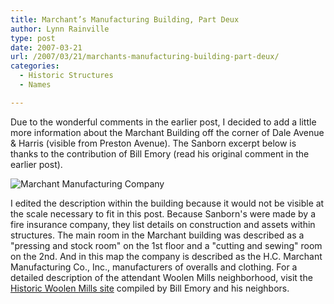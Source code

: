 ```yaml
---
title: Marchant’s Manufacturing Building, Part Deux
author: Lynn Rainville
type: post
date: 2007-03-21
url: /2007/03/21/marchants-manufacturing-building-part-deux/
categories:
  - Historic Structures
  - Names

---
```


Due to the wonderful comments in the earlier post, I decided to add a little more information about the Marchant Building off the corner of Dale Avenue & Harris (visible from Preston Avenue). The Sanborn excerpt below is thanks to the contribution of Bill Emory (read his original comment in the earlier post).

![Marchant Manufacturing Company](/media/2007/03/marchantsanborn.jpg)
  
I edited the description within the building because it would not be visible at
the scale necessary to fit in this post. Because Sanborn's were made by a fire
insurance company, they list details on construction and assets within
structures. The main room in the Marchant building was described as a "pressing
and stock room" on the 1st floor and a "cutting and sewing" room on the 2nd. And
in this map the company is described as the H.C. Marchant Manufacturing Co.,
Inc., manufacturers of overalls and clothing. For a detailed description of the
attendant Woolen Mills neighborhood, visit the [Historic Woolen Mills
site](http://www.historicwoolenmills.org/) compiled by Bill Emory and his
neighbors.

